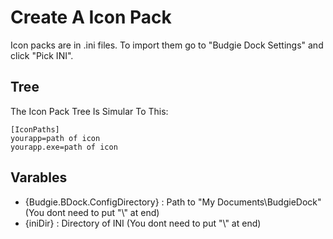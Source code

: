 # Create A Icon Pack
Icon packs are in .ini files. To import them go to "Budgie Dock Settings" and click "Pick INI".
## Tree
The Icon Pack Tree Is Simular To This:
```
[IconPaths]
yourapp=path of icon
yourapp.exe=path of icon
```
## Varables
* {Budgie.BDock.ConfigDirectory} : Path to "My Documents\BudgieDock" (You dont need to put "\\" at end)
* {iniDir} : Directory of INI (You dont need to put "\\" at end)
